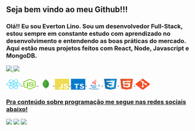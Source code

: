 ## Seja bem vindo ao meu Github!!!

<h3>Olá!! Eu sou Everton Lino. Sou um desenvolvedor Full-Stack, estou sempre em constante estudo com aprendizado no desenvolvimento e entendendo as boas práticas do mercado. Aqui estão meus projetos feitos com React, Node, Javascript e MongoDB. </h3>
 <div>
   <a href="https://github.com/EvertonLDS815">
   <img height="180em" src="https://github-readme-stats.vercel.app/api?username=EvertonLDS815&show_icons=true&theme=tokyonight&include_all_commits=true&count_private=true"/>
   <img height="180em" src="https://github-readme-stats.vercel.app/api/top-langs/?username=EvertonLDS815&layout=compact&langs_count=6&theme=tokyonight"/>
</div>
 <br>
<div style="display: inline_block">
 <img align="center" alt="react" height="30" width="40" src="https://raw.githubusercontent.com/devicons/devicon/master/icons/react/react-original.svg">
 <img align="center" alt="nodejs" height="30" width="40" src="https://raw.githubusercontent.com/devicons/devicon/master/icons/nodejs/nodejs-original.svg">
 <img align="center" alt="mongodb" height="30" width="40" src="https://raw.githubusercontent.com/devicons/devicon/master/icons/mongodb/mongodb-original.svg">
  <img align="center" alt="Js" height="30" width="40" src="https://raw.githubusercontent.com/devicons/devicon/master/icons/javascript/javascript-plain.svg">
 <img align="center" alt="react" height="30" width="40" src="https://raw.githubusercontent.com/devicons/devicon/master/icons/typescript/typescript-original.svg">
 <img align="center" alt="react" height="30" width="40" src="https://raw.githubusercontent.com/devicons/devicon/master/icons/java/java-original.svg">
  <img align="center" alt="CSS" height="30" width="40" src="https://raw.githubusercontent.com/devicons/devicon/master/icons/css3/css3-original.svg">
 <img align="center" alt="html" height="30" width="40" src="https://raw.githubusercontent.com/devicons/devicon/master/icons/html5/html5-original.svg">
 <img align="center" alt="git" height="30" width="40" src="https://raw.githubusercontent.com/devicons/devicon/master/icons/git/git-original.svg">
</div>
 
 
  ### Pra conteúdo sobre programação me segue nas redes sociais abaixo!
 
<div> 
  <a href="https://instagram.com/evertonlinno" target="_blank"><img src="https://img.shields.io/badge/-Instagram-%23E4405F?style=for-the-badge&logo=instagram&logoColor=white" target="_blank"></a>
  <a href="mailto:evertonlino1234@gmail.com"><img src="https://img.shields.io/badge/-Gmail-%23333?style=for-the-badge&logo=gmail&logoColor=white" target="_blank"></a>
  <a href="https://linkedin.com/in/everton-lino-b50339252" target="_blank"><img src="https://img.shields.io/badge/-LinkedIn-%230077B5?style=for-the-badge&logo=linkedin&logoColor=white" target="_blank"></a> 
</div>
<!-- 

Youtube - https://youtube.com/channel/link_do_canal
Instagram - https://instagram.com/nome_do_instagram
Discord - https://discord.gg/5DVhGKVf4h
E-mail - mailto:exemplo@gmail.com
LinkedIn - https://www.linkedin.com/in/ricardohdias

>
